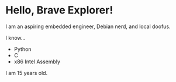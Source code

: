 # Hello, Brave Explorer!

I am an aspiring embedded engineer, Debian nerd, and local doofus.

I know...
- Python
- C
- x86 Intel Assembly

I am 15 years old.
